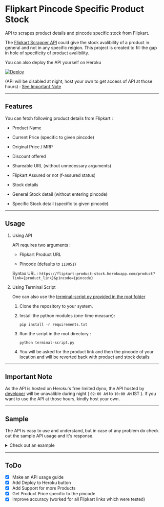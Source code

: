 # Flipkart Pincode Specific Product Stock

API to scrapes product details and pincode specific stock from Flipkart.

The [Flipkart Scrapper API](https://github.com/dvishal485/flipkart-scraper-api) could give the stock avalibility of a product in general and not in any specific reigion. This project is created to fill the gap in hole of specificity of product avalibility.

You can also deploy the API yourself on Heroku

[![Deploy](https://www.herokucdn.com/deploy/button.svg)](https://heroku.com/deploy)

(API will be disabled at night, host your own to get access of API at those hours) : [See Important Note](#important-note)

---

## Features

You can fetch following product details from Flipkart :

- Product Name

- Current Price (specific to given pincode)

- Original Price / MRP

- Discount offered

- Shareable URL (without unnecessary arguments)

- Flipkart Assured or not (f-assured status)

- Stock details

- General Stock detail (without entering pincode)

- Specific Stock detail (specific to given pincode)

---

## Usage

1. Using API

    API requires two arguments :

    - Flipkart Product URL

    - Pincode (defaults to `110051`)

    Syntax URL : `https://flipkart-product-stock.herokuapp.com/product?link={product_link}&pincode={pincode}`

2. Using Terminal Script

    One can also use the [terminal-script.py provided in the root folder](terminal-script.py)

    1. Clone the repository to your system.

    2. Install the python modules (one-time measure):

        `pip install -r requirements.txt`

    3. Run the script in the root directory :

        `python terminal-script.py`

    4. You will be asked for the product link and then the pincode of your location and will be reverted back with product and stock details

---

## Important Note

As the API is hosted on Heroku's free limited dyno, the API hosted by [developer](https://github.com/dvishal485) will be unavalible during night ( `02:00 AM` to `10:00 AM` IST ). If you want to use the API at those hours, kindly host your own.


---

## Sample

The API is easy to use and understand, but in case of any problem do check out the sample API usage and it's response.

<details>
	<summary>Check out an example</summary>
	
- Example URL : https://flipkart-product-stock.herokuapp.com/product?link=https://dl.flipkart.com/s/WaqrsvNNNN&pincode=712702

- Response :

```json
{
  "name": "42 Years Chapterwise Topicwise Solved Papers (2020-1979) Iit Jee Chemistry  (English, Paperback, Shahi Ranjeet)",
  "current_price": 236,
  "original_price": 430,
  "discount": "45% off",
  "share_url": "https://dl.flipkart.com/s/WaqrsvNNNN",
  "fassured": true,
  "stock_details": {
    "general_stock": true,
    "pincode": "712702",
    "pincode_stock": false
  }
}
```
</details>

---

## ToDo

- [x] Make an API usage guide
- [x] Add Deploy to Heroku button
- [x] Add Support for more Products
- [x] Get Product Price specific to the pincode
- [x] Improve accuracy (worked for all Flipkart links which were tested)
